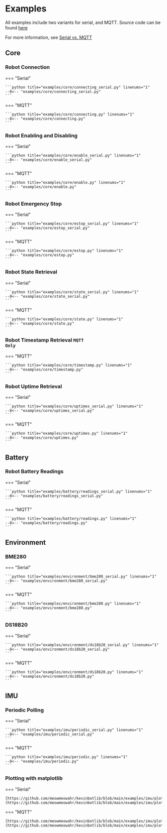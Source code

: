 # Examples

All examples include two variants for serial, and MQTT.
Source code can be found [here](https://github.com/meowmeowahr/kevinbotlib/tree/main/examples)

For more information, see [Serial vs. MQTT](architecture.md#serial-vs-mqtt)

## Core

### Robot Connection

=== "Serial"

    ```python title="examples/core/connecting_serial.py" linenums="1" 
    --8<-- "examples/core/connecting_serial.py"
    ```

=== "MQTT"

    ```python title="examples/core/connecting.py" linenums="1" 
    --8<-- "examples/core/connecting.py"
    ```

### Robot Enabling and Disabling

=== "Serial"

    ```python title="examples/core/enable_serial.py" linenums="1" 
    --8<-- "examples/core/enable_serial.py"
    ```

=== "MQTT"

    ```python title="examples/core/enable.py" linenums="1" 
    --8<-- "examples/core/enable.py"
    ```

### Robot Emergency Stop

=== "Serial"

    ```python title="examples/core/estop_serial.py" linenums="1" 
    --8<-- "examples/core/estop_serial.py"
    ```

=== "MQTT"

    ```python title="examples/core/estop.py" linenums="1" 
    --8<-- "examples/core/estop.py"
    ```

### Robot State Retrieval

=== "Serial"

    ```python title="examples/core/state_serial.py" linenums="1" 
    --8<-- "examples/core/state_serial.py"
    ```

=== "MQTT"

    ```python title="examples/core/state.py" linenums="1" 
    --8<-- "examples/core/state.py"
    ```

### Robot Timestamp Retrieval <code class="doc-symbol doc-symbol-heading doc-symbol-mqtt">MQTT Only</code>

=== "MQTT"

    ```python title="examples/core/timestamp.py" linenums="1" 
    --8<-- "examples/core/timestamp.py"
    ```

### Robot Uptime Retrieval

=== "Serial"

    ```python title="examples/core/uptimes_serial.py" linenums="1" 
    --8<-- "examples/core/uptimes_serial.py"
    ```

=== "MQTT"

    ```python title="examples/core/uptimes.py" linenums="1" 
    --8<-- "examples/core/uptimes.py"
    ```

## Battery

### Robot Battery Readings

=== "Serial"

    ```python title="examples/battery/readings_serial.py" linenums="1" 
    --8<-- "examples/battery/readings_serial.py"
    ```

=== "MQTT"

    ```python title="examples/battery/readings.py" linenums="1" 
    --8<-- "examples/battery/readings.py"
    ```

## Environment

### BME280

=== "Serial"

    ```python title="examples/environment/bme280_serial.py" linenums="1" 
    --8<-- "examples/environment/bme280_serial.py"
    ```

=== "MQTT"

    ```python title="examples/environment/bme280.py" linenums="1" 
    --8<-- "examples/environment/bme280.py"
    ```

### DS18B20

=== "Serial"

    ```python title="examples/environment/ds18b20_serial.py" linenums="1" 
    --8<-- "examples/environment/ds18b20_serial.py"
    ```

=== "MQTT"

    ```python title="examples/environment/ds18b20.py" linenums="1" 
    --8<-- "examples/environment/ds18b20.py"
    ```


## IMU

### Periodic Polling

=== "Serial"

    ```python title="examples/imu/periodic_serial.py" linenums="1" 
    --8<-- "examples/imu/periodic_serial.py"
    ```

=== "MQTT"

    ```python title="examples/imu/periodic.py" linenums="1" 
    --8<-- "examples/imu/periodic.py"
    ```

### Plotting with matplotlib

=== "Serial"

    [https://github.com/meowmeowahr/kevinbotlib/blob/main/examples/imu/plot_serial.py](https://github.com/meowmeowahr/kevinbotlib/blob/main/examples/imu/plot_serial.py)

=== "MQTT"

    [https://github.com/meowmeowahr/kevinbotlib/blob/main/examples/imu/plot.py](https://github.com/meowmeowahr/kevinbotlib/blob/main/examples/imu/plot.py)
